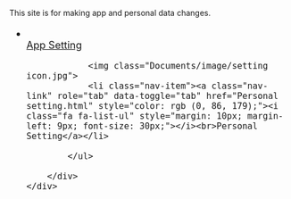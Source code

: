 <!DOCTYPE html>
<html>

<head>
    <meta charset="utf-8">
    <meta name="viewport" content="width=device-width, initial-scale=1.0, shrink-to-fit=no">
    <title>Settings</title>

</head>

<body>
    <p>This site is for making app and personal data changes.</p>
    <div class="container">
        <div>
            <ul class="nav nav-tabs" style="font-size: 18px;">
                <li class="nav-item"><a class="nav-link" role="tab" data-toggle="tab" href="App setting.html" style="color: rgb (0, 86, 179);"><i class="fa fa-star" style="margin: 10px; margin-left: 23px; font-size: 30px;"></i><br>App Setting</a></li>


                <img class="Documents/image/setting icon.jpg">
                <li class="nav-item"><a class="nav-link" role="tab" data-toggle="tab" href="Personal setting.html" style="color: rgb (0, 86, 179);"><i class="fa fa-list-ul" style="margin: 10px; margin-left: 9px; font-size: 30px;"></i><br>Personal Setting</a></li>

            </ul>

        </div>
    </div>

